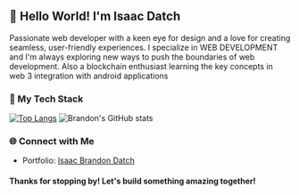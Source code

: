 ## 👋 Hello World! I'm Isaac Datch

Passionate web developer with a keen eye for design and a love for creating seamless, user-friendly experiences. I specialize in WEB DEVELOPMENT and I'm always exploring new ways to push the boundaries of web development.
Also a blockchain enthusiast learning the key concepts in web 3 integration with android applications

### 🚀 My Tech Stack
[![Top Langs](https://github-readme-stats.vercel.app/api/top-langs/?username=brandon-isaac&layout=pie)](https://github.com/brandon-isaac/github-readme-stats)
![Brandon's GitHub stats](https://github-readme-stats.vercel.app/api?username=brandon-isaac&show_icons=true&theme=tokyonight&hide_rank=true)

### 🌐 Connect with Me
- Portfolio: [Isaac Brandon Datch](https://brandon-isaac.github.io/My-Portfolio/)

#### Thanks for stopping by! Let's build something amazing together! 
